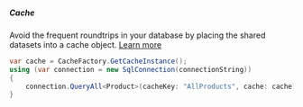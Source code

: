 <h5 class="center code-title">Cache</h5>

Avoid the frequent roundtrips in your database by placing the shared datasets into a cache object. [Learn more](/feature/caching)

```csharp
var cache = CacheFactory.GetCacheInstance();
using (var connection = new SqlConnection(connectionString))
{
    connection.QueryAll<Product>(cacheKey: "AllProducts", cache: cache);
}
```

